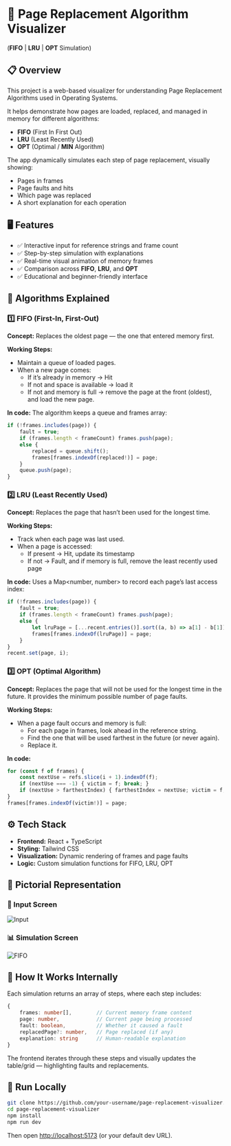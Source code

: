 # 🧠 Page Replacement Algorithm Visualizer

(**FIFO** | **LRU** | **OPT** Simulation)

## 📋 Overview

This project is a web-based visualizer for understanding Page Replacement Algorithms used in Operating Systems.

It helps demonstrate how pages are loaded, replaced, and managed in memory for different algorithms:

- **FIFO** (First In First Out)
- **LRU** (Least Recently Used)
- **OPT** (Optimal / **MIN** Algorithm)

The app dynamically simulates each step of page replacement, visually showing:

- Pages in frames
- Page faults and hits
- Which page was replaced
- A short explanation for each operation

## 🖥️ Features

- ✅ Interactive input for reference strings and frame count
- ✅ Step-by-step simulation with explanations
- ✅ Real-time visual animation of memory frames
- ✅ Comparison across **FIFO**, **LRU**, and **OPT**
- ✅ Educational and beginner-friendly interface

## 🧩 Algorithms Explained

### 1️⃣ **FIFO** (First-In, First-Out)

**Concept:** Replaces the oldest page — the one that entered memory first.

**Working Steps:**

- Maintain a queue of loaded pages.
- When a new page comes:
  - If it’s already in memory → Hit
  - If not and space is available → load it
  - If not and memory is full → remove the page at the front (oldest), and load the new page.


**In code:** The algorithm keeps a queue and frames array:

```typescript
if (!frames.includes(page)) {
    fault = true;
    if (frames.length < frameCount) frames.push(page);
    else {
        replaced = queue.shift();
        frames[frames.indexOf(replaced!)] = page;
    }
    queue.push(page);
}
```

### 2️⃣ LRU (Least Recently Used)

**Concept:** Replaces the page that hasn’t been used for the longest time.

**Working Steps:**

- Track when each page was last used.
- When a page is accessed:
  - If present → Hit, update its timestamp
  - If not → Fault, and if memory is full, remove the least recently used page


**In code:** Uses a Map<number, number> to record each page’s last access index:

```typescript
if (!frames.includes(page)) {
    fault = true;
    if (frames.length < frameCount) frames.push(page);
    else {
        let lruPage = [...recent.entries()].sort((a, b) => a[1] - b[1])[0][0];
        frames[frames.indexOf(lruPage)] = page;
    }
}
recent.set(page, i);
```

### 3️⃣ OPT (Optimal Algorithm)

**Concept:** Replaces the page that will not be used for the longest time in the future. It provides the minimum possible number of page faults.

**Working Steps:**

- When a page fault occurs and memory is full:
  - For each page in frames, look ahead in the reference string.
  - Find the one that will be used farthest in the future (or never again).
  - Replace it.


**In code:**

```typescript
for (const f of frames) {
    const nextUse = refs.slice(i + 1).indexOf(f);
    if (nextUse === -1) { victim = f; break; }
    if (nextUse > farthestIndex) { farthestIndex = nextUse; victim = f; }
}
frames[frames.indexOf(victim!)] = page;
```
## ⚙️ Tech Stack

- **Frontend:** React + TypeScript
- **Styling:** Tailwind CSS
- **Visualization:** Dynamic rendering of frames and page faults
- **Logic:** Custom simulation functions for FIFO, LRU, OPT

## 📸 Pictorial Representation

### 🧾 Input Screen
![Input](./screenshots/input.png)

### 📊 Simulation Screen
![FIFO](./screenshots/fifo.png)


## 🧠 How It Works Internally

Each simulation returns an array of steps, where each step includes:

```typescript
{
    frames: number[],        // Current memory frame content
    page: number,            // Current page being processed
    fault: boolean,          // Whether it caused a fault
    replacedPage?: number,   // Page replaced (if any)
    explanation: string      // Human-readable explanation
}
```
The frontend iterates through these steps and visually updates the table/grid — highlighting faults and replacements.

## 🚀 Run Locally

```bash
git clone https://github.com/your-username/page-replacement-visualizer.git
cd page-replacement-visualizer
npm install
npm run dev
```
Then open [http://localhost:5173](http://localhost:5173) (or your default dev URL).
